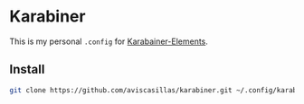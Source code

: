 # Karabiner

This is my personal `.config` for [Karabainer-Elements](https://github.com/tekezo/Karabiner-Elements).

## Install

```bash
git clone https://github.com/aviscasillas/karabiner.git ~/.config/karabiner
```
